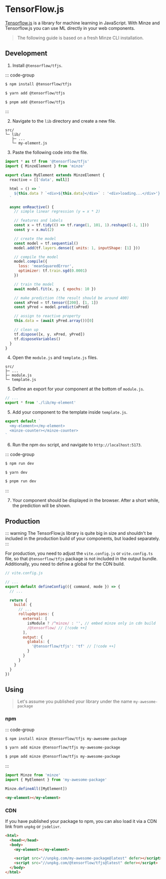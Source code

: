 # TensorFlow.js

[Tensorflow.js](https://www.tensorflow.org/js) is a library for machine learning in JavaScript. With Minze and Tensorflow.js you can use ML directly in your web components.

> The following guide is based on a fresh Minze CLI installation.

## Development

1. Install `@tensorflow/tfjs`.

::: code-group

```bash [npm]
$ npm install @tensorflow/tfjs
```

```bash [yarn]
$ yarn add @tensorflow/tfjs
```

```bash [pnpm]
$ pnpm add @tensorflow/tfjs
```

:::

2. Navigate to the `lib` directory and create a new file.

```
src/
└─ lib/
   ├─ ...
   └─ my-element.js
```

3. Paste the following code into the file.

```js
import * as tf from '@tensorflow/tfjs'
import { MinzeElement } from 'minze'

export class MyElement extends MinzeElement {
  reactive = [['data', null]]

  html = () => `
    ${this.data ? `<div>${this.data}</div>` : '<div>loading...</div>'}
  `

  async onReactive() {
    // simple linear regression (y = x * 2)

    // features and labels
    const x = tf.tidy(() => tf.range(1, 101, 1).reshape([-1, 1]))
    const y = x.mul(2)

    // create the model
    const model = tf.sequential()
    model.add(tf.layers.dense({ units: 1, inputShape: [1] }))

    // compile the model
    model.compile({
      loss: 'meanSquaredError',
      optimizer: tf.train.sgd(0.0001)
    })

    // train the model
    await model.fit(x, y, { epochs: 10 })

    // make prediction (the result should be around 400)
    const xPred = tf.tensor([200], [1, 1])
    const yPred = model.predict(xPred)

    // assign to reactive property
    this.data = (await yPred.array())[0]

    // clean up
    tf.dispose([x, y, xPred, yPred])
    tf.disposeVariables()
  }
}
```

4. Open the `module.js` and `template.js` files.

```
src/
├─ ...
├─ module.js
└─ template.js
```

5. Define an export for your component at the bottom of `module.js`.

```js
// ...
export * from './lib/my-element'
```

5. Add your component to the template inside `template.js`.

```js
export default `
  <my-element></my-element>
  <minze-counter></minze-counter>
`
```

6. Run the npm `dev` script, and navigate to `http://localhost:5173`.

::: code-group

```bash [npm]
$ npm run dev
```

```bash [yarn]
$ yarn dev
```

```bash [pnpm]
$ pnpm run dev
```

:::

7. Your component should be displayed in the browser. After a short while, the prediction will be shown.

## Production

::: warning
The TensorFlow.js library is quite big in size and shouldn't be included in the production build of your components, but loaded separately.
:::

For production, you need to adjust the `vite.config.js` or `vite.config.ts` file, so that `@tensorflow/tfjs` package is not included in the output bundle. Additionally, you need to define a global for the CDN build.

```js
// vite.config.js

// ...
export default defineConfig(({ command, mode }) => {
  // ...

  return {
    build: {
      // ...
      rollupOptions: {
        external: [
          isModule ? /^minze/ : '', // embed minze only in cdn build
          /@tensorflow/ // [!code ++]
        ],
        output: {
          globals: {
            '@tensorflow/tfjs': 'tf' // [!code ++]
          }
        }
      }
    }
  }
})
```

## Using

> Let's assume you published your library under the name `my-awesome-package`

### npm

::: code-group

```bash [npm]
$ npm install minze @tensorflow/tfjs my-awesome-package
```

```bash [yarn]
$ yarn add minze @tensorflow/tfjs my-awesome-package
```

```bash [pnpm]
$ pnpm add minze @tensorflow/tfjs my-awesome-package
```

:::

```js
import Minze from 'minze'
import { MyElement } from 'my-awesome-package'

Minze.defineAll([MyElement])
```

```html
<my-element></my-element>
```

### CDN

If you have published your package to npm, you can also load it via a CDN link from `unpkg` or `jsdelivr`.

```html
<html>
  <head></head>
  <body>
    <my-element></my-element>

    <script src="//unpkg.com/my-awesome-package@latest" defer></script>
    <script src="//unpkg.com/@tensorflow/tfjs@latest" defer></script>
  </body>
</html>
```
